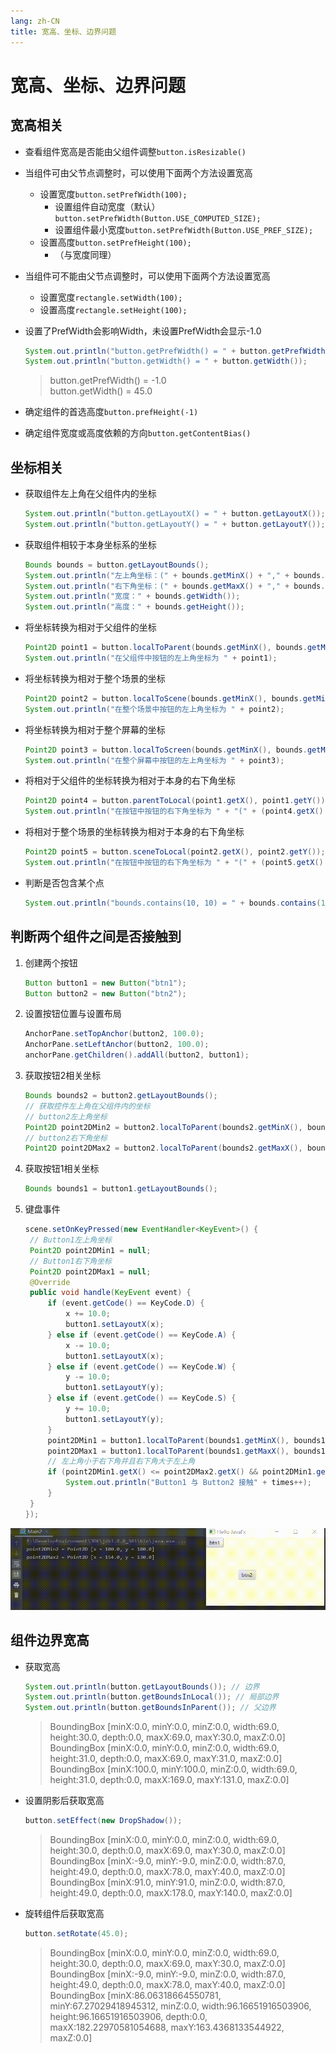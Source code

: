 ```yaml
---
lang: zh-CN
title: 宽高、坐标、边界问题
---
```


# 宽高、坐标、边界问题

## 宽高相关

* 查看组件宽高是否能由父组件调整`button.isResizable()`

* 当组件可由父节点调整时，可以使用下面两个方法设置宽高
  
  * 设置宽度`button.setPrefWidth(100);`
    * 设置组件自动宽度（默认）`button.setPrefWidth(Button.USE_COMPUTED_SIZE);`
    * 设置组件最小宽度`button.setPrefWidth(Button.USE_PREF_SIZE);`
  * 设置高度`button.setPrefHeight(100);`
    * （与宽度同理）

* 当组件可不能由父节点调整时，可以使用下面两个方法设置宽高
  
  * 设置宽度`rectangle.setWidth(100);`
  * 设置高度`rectangle.setHeight(100);`

* 设置了PrefWidth会影响Width，未设置PrefWidth会显示-1.0
  
    ```java
    System.out.println("button.getPrefWidth() = " + button.getPrefWidth());  
    System.out.println("button.getWidth() = " + button.getWidth());
    ```
      
    > button.getPrefWidth() = -1.0  
    > button.getWidth() = 45.0

* 确定组件的首选高度`button.prefHeight(-1)`

* 确定组件宽度或高度依赖的方向`button.getContentBias()`
  
## 坐标相关

* 获取组件左上角在父组件内的坐标
  
    ```java
    System.out.println("button.getLayoutX() = " + button.getLayoutX());  
    System.out.println("button.getLayoutY() = " + button.getLayoutY());
    ```

* 获取组件相较于本身坐标系的坐标
  
    ```java
    Bounds bounds = button.getLayoutBounds();  
    System.out.println("左上角坐标：(" + bounds.getMinX() + "," + bounds.getMinY() + ")");  
    System.out.println("右下角坐标：(" + bounds.getMaxX() + "," + bounds.getMaxY() + ")");  
    System.out.println("宽度：" + bounds.getWidth());  
    System.out.println("高度：" + bounds.getHeight());
    ```

* 将坐标转换为相对于父组件的坐标
  
    ```java
    Point2D point1 = button.localToParent(bounds.getMinX(), bounds.getMinY());  
    System.out.println("在父组件中按钮的左上角坐标为 " + point1);
    ```

* 将坐标转换为相对于整个场景的坐标
      
    ```java
    Point2D point2 = button.localToScene(bounds.getMinX(), bounds.getMinY());  
    System.out.println("在整个场景中按钮的左上角坐标为 " + point2);
    ```

* 将坐标转换为相对于整个屏幕的坐标
      
    ```java
    Point2D point3 = button.localToScreen(bounds.getMinX(), bounds.getMinY());  
    System.out.println("在整个屏幕中按钮的左上角坐标为 " + point3);
    ```

* 将相对于父组件的坐标转换为相对于本身的右下角坐标
  
    ```java
    Point2D point4 = button.parentToLocal(point1.getX(), point1.getY());  
    System.out.println("在按钮中按钮的右下角坐标为 " + "(" + (point4.getX() + button.getWidth()) + "," + (point4.getY() + button.getHeight()) + ")");
    ```

* 将相对于整个场景的坐标转换为相对于本身的右下角坐标
  
    ```java
    Point2D point5 = button.sceneToLocal(point2.getX(), point2.getY());  
    System.out.println("在按钮中按钮的右下角坐标为 " + "(" + (point5.getX() + button.getWidth()) + "," + (point5.getY() + button.getHeight()) + ")");
    ```

* 判断是否包含某个点
      
    ```java
    System.out.println("bounds.contains(10, 10) = " + bounds.contains(10, 10));
    ```
  
## 判断两个组件之间是否接触到
1. 创建两个按钮
   
   ```java
   Button button1 = new Button("btn1");  
   Button button2 = new Button("btn2");
   ```

2. 设置按钮位置与设置布局
   
   ```java
   AnchorPane.setTopAnchor(button2, 100.0);  
   AnchorPane.setLeftAnchor(button2, 100.0);  
   anchorPane.getChildren().addAll(button2, button1);
   ```

3. 获取按钮2相关坐标
   
   ```java
   Bounds bounds2 = button2.getLayoutBounds();  
   // 获取控件左上角在父组件内的坐标  
   // button2左上角坐标  
   Point2D point2DMin2 = button2.localToParent(bounds2.getMinX(), bounds2.getMinY());  
   // button2右下角坐标  
   Point2D point2DMax2 = button2.localToParent(bounds2.getMaxX(), bounds2.getMaxY());
   ```

4. 获取按钮1相关坐标
   
   ```java
   Bounds bounds1 = button1.getLayoutBounds();
   ```

5. 键盘事件
   
   ```java
   scene.setOnKeyPressed(new EventHandler<KeyEvent>() {  
    // Button1左上角坐标  
    Point2D point2DMin1 = null;  
    // Button1右下角坐标  
    Point2D point2DMax1 = null;  
    @Override  
    public void handle(KeyEvent event) {  
        if (event.getCode() == KeyCode.D) {  
            x += 10.0;  
            button1.setLayoutX(x);  
        } else if (event.getCode() == KeyCode.A) {  
            x -= 10.0;  
            button1.setLayoutX(x);  
        } else if (event.getCode() == KeyCode.W) {  
            y -= 10.0;  
            button1.setLayoutY(y);  
        } else if (event.getCode() == KeyCode.S) {  
            y += 10.0;  
            button1.setLayoutY(y);  
        }  
        point2DMin1 = button1.localToParent(bounds1.getMinX(), bounds1.getMinY());  
        point2DMax1 = button1.localToParent(bounds1.getMaxX(), bounds1.getMaxY());  
        // 左上角小于右下角并且右下角大于左上角  
        if (point2DMin1.getX() <= point2DMax2.getX() && point2DMin1.getY() <= point2DMax2.getY() && point2DMax1.getX() >= point2DMin2.getX() && point2DMax1.getY() >= point2DMin2.getY()) {  
            System.out.println("Button1 与 Button2 接触" + times++);  
        }  
    }  
   });
   ```

![](../assets/VeryCapture_20220521211024.gif)
   
## 组件边界宽高

* 获取宽高
  
    ```java
    System.out.println(button.getLayoutBounds()); // 边界  
    System.out.println(button.getBoundsInLocal()); // 局部边界  
    System.out.println(button.getBoundsInParent()); // 父边界
    ```
      
    > BoundingBox [minX:0.0, minY:0.0, minZ:0.0, width:69.0, height:30.0, depth:0.0, maxX:69.0, maxY:30.0, maxZ:0.0]  
    > BoundingBox [minX:0.0, minY:0.0, minZ:0.0, width:69.0, height:31.0, depth:0.0, maxX:69.0, maxY:31.0, maxZ:0.0]  
    > BoundingBox [minX:100.0, minY:100.0, minZ:0.0, width:69.0, height:31.0, depth:0.0, maxX:169.0, maxY:131.0, maxZ:0.0]

* 设置阴影后获取宽高
  
    ```java
    button.setEffect(new DropShadow());
    ```
      
    > BoundingBox [minX:0.0, minY:0.0, minZ:0.0, width:69.0, height:30.0, depth:0.0, maxX:69.0, maxY:30.0, maxZ:0.0]  
    > BoundingBox [minX:-9.0, minY:-9.0, minZ:0.0, width:87.0, height:49.0, depth:0.0, maxX:78.0, maxY:40.0, maxZ:0.0]  
    > BoundingBox [minX:91.0, minY:91.0, minZ:0.0, width:87.0, height:49.0, depth:0.0, maxX:178.0, maxY:140.0, maxZ:0.0]

* 旋转组件后获取宽高
      
    ```java
    button.setRotate(45.0);
    ```
      
    > BoundingBox [minX:0.0, minY:0.0, minZ:0.0, width:69.0, height:30.0, depth:0.0, maxX:69.0, maxY:30.0, maxZ:0.0]  
    > BoundingBox [minX:-9.0, minY:-9.0, minZ:0.0, width:87.0, height:49.0, depth:0.0, maxX:78.0, maxY:40.0, maxZ:0.0]  
    > BoundingBox [minX:86.06318664550781, minY:67.27029418945312, minZ:0.0, width:96.16651916503906, height:96.16651916503906, depth:0.0, maxX:182.22970581054688, maxY:163.4368133544922, maxZ:0.0]